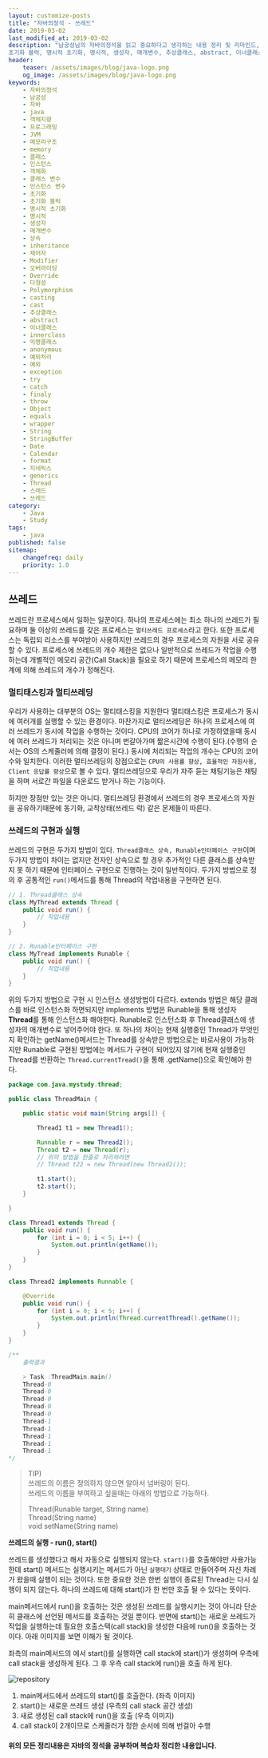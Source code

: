 ```yaml
---
layout: customize-posts
title: "자바의정석 - 쓰레드"
date: 2019-03-02
last_modified_at: 2019-03-02
description: "남궁성님의 자바의정석을 읽고 중요하다고 생각하는 내용 정리 및 리마인드, 객체지향 프로그래밍에 대한 내용 chapter7입니다. jvm 메모리 구조에 대해서도 정리 함. 자바의정석, 남궁성, 자바, java, 객체지향, 프로그래밍, JVM, 메모리구조, memory, 클래스, 인스턴스, 객체화, 클래스 변수, 컬렉션, 지네릭스, 인스턴스 변수, 초기화,
초기화 블럭, 명시적 초기화, 명시적, 생성자, 매개변수, 추상클래스, abstract, 이너클래스, innerclass, 익명클래스, anonymous, 예외처리, 예외, try, catch, exception, throw, finaly java.lang package, util class, object, String, literal, 리터럴, Objects, wrapper, StringBuffer, String, date, calendar, simpledateformat, format, Collection, list, set, map, hash, hashMap, iterator, arraylist, linkedlist, stack, queue, Generics, 지네릭스"
header:
    teaser: /assets/images/blog/java-logo.png
    og_image: /assets/images/blog/java-logo.png
keywords:
    - 자바의정석
    - 남궁성
    - 자바
    - java
    - 객체지향
    - 프로그래밍
    - JVM
    - 메모리구조
    - memory
    - 클래스
    - 인스턴스
    - 객체화
    - 클래스 변수
    - 인스턴스 변수
    - 초기화
    - 초기화 블럭
    - 명시적 초기화
    - 명시적
    - 생성자
    - 매개변수
    - 상속
    - inheritance
    - 제어자
    - Modifier
    - 오버라이딩
    - Override
    - 다형성
    - Polymorphism
    - casting
    - cast
    - 추상클래스
    - abstract
    - 이너클래스
    - innerclass
    - 익명클래스
    - anonymous
    - 예외처리
    - 예외
    - exception
    - try
    - catch
    - finaly
    - throw
    - Object
    - equals
    - wrapper
    - String
    - StringBuffer
    - Date
    - Calendar
    - format
    - 지네릭스
    - generics
    - Thread
    - 스레드
    - 쓰레드
category:
    - Java
    - Study
tags:
    - java
published: false
sitemap:
    changefreq: daily
    priority: 1.0
---
```


## 쓰레드 

쓰레드란 프로세스에서 일하는 일꾼이다. 하나의 프로세스에는 최소 하나의 쓰레드가 필요하며 둘 이상의 쓰레드를 갖은 프로세스는 ``멀티쓰레드 프로세스``라고 한다. 또한 프로세스는 독립되 리소스를 부여받아 사용하지만 쓰레드의 경우 프로세스의 자원을 서로 공유할 수 있다. 프로세스에 쓰레드의 개수 제한은 없으나 일반적으로 쓰레드가 작업을 수행하는데 개별적인 메모리 공간(Call Stack)을 필요로 하기 때문에 프로세스의 메모리 한계에 의해 쓰레드의 개수가 정해진다.

### 멀티태스킹과 멀티쓰레딩

우리가 사용하는 대부분의 OS는 멀티태스킹을 지원한다 멀티태스킹은 프로세스가 동시에 여러개를 실행할 수 있는 환경이다. 마찬가지로 멀티쓰레딩은 하나의 프로세스에 여러 쓰레드가 동시에 작업을 수행하는 것이다. CPU의 코어가 하나로 가정하였을때 동시에 여러 쓰레드가 처리되는 것은 아니며 번갈아가며 짧은시간에 수행이 된다.(수행의 순서는 OS의 스케줄러에 의해 결정이 된다.) 동시에 처리되는 작업의 개수는 CPU의 코어수와 일치한다. 이러한 멀티쓰레딩의 장점으로는 ``CPU의 사용률 향상, 효율적인 자원사용, Client 응답률 향상``으로 볼 수 있다. 멀티쓰레딩으로 우리가 자주 듣는 채팅기능은 채팅을 하며 서로간 파일을 다운로드 받거나 하는 기능이다.

하지만 장점만 있는 것은 아니다. 멀티쓰레딩 환경에서 쓰레드의 경우 프로세스의 자원을 공유하기때문에 동기화, 교착상태(쓰레드 락) 같은 몬제들이 따른다.

### 쓰레드의 구현과 실행

쓰레드의 구현은 두가지 방법이 있다. ``Thread클래스 상속, Runable인터페이스 구현``이며 두가지 방법이 차이는 없지만 전자인 상속으로 할 경우 추가적인 다른 클래스를 상속받지 못 하기 때문에 인터페이스 구현으로 진행하는 것이 일반적이다. 두가지 방법으로 정의 후 공통적인 ``run()``메서드를 통해 Thread의 작업내용을 구현하면 된다. 
```java
// 1. Thread클래스 상속
class MyThread extends Thread {
    public void run() {
        // 작업내용
    }
}

// 2. Runable인터페이스 구현
class MyTread implements Runable {
    public void run() {
        // 작업내용
    }
}
```

위의 두가지 방법으로 구현 시 인스턴스 생성방법이 다르다. extends 방법은 해당 클래스를 바로 인스턴스화 하면되지만 implements 방법은 Runable을 통해 생성자 **Thread**를 통해 인스턴스화 해야한다. Runable로 인스턴스화 후 Thread클래스에 생성자의 매개변수로 넣어주어야 한다. 또 하나의 차이는 현재 실행중인 Thread가 무엇인지 확인하는 getName()메서드는 Thread를 상속받은 방법으로는 바로사용이 가능하지만 Runable로 구현된 방법에는 메서드가 구현이 되어있지 않기에 현재 실행중인 Thread를 반환하는 ``Thread.currentTread()``을 통해 .getName()으로 확인해야 한다.
```java
package com.java.mystudy.thread;

public class ThreadMain {

    public static void main(String args[]) {

        Thread1 t1 = new Thread1();

        Runnable r = new Thread2();
        Thread t2 = new Thread(r);
        // 위의 방법을 한줄로 처리하려면
        // Thread t22 = new Thread(new Thread2());

        t1.start();
        t2.start();
    }

}

class Thread1 extends Thread {
    public void run() {
        for (int i = 0; i < 5; i++) {
            System.out.println(getName());
        }
    }
}

class Thread2 implements Runnable {

    @Override
    public void run() {
        for (int i = 0; i < 5; i++) {
            System.out.println(Thread.currentThread().getName());
        }
    }
}

/** 
    출력결과

    > Task :ThreadMain.main()
    Thread-0
    Thread-0
    Thread-0
    Thread-0
    Thread-0
    Thread-1
    Thread-1
    Thread-1
    Thread-1
    Thread-1
*/
```

>TIP)  
>쓰레드의 이름은 정의하지 않으면 알아서 넘버링이 된다.  
>쓰레드의 이름을 부여하고 싶을때는 아래의 방법으로 가능하다.  
>
>Thread(Runable target, String name)  
>Thread(String name)  
>void setName(String name)


**쓰레드의 실행 - run(), start()**

쓰레드를 생성했다고 해서 자동으로 실행되지 않는다. ``start()``를 호출해야만 사용가능한데 start() 메서드는 실행시키는 메서드가 아닌 ``실행대기`` 상태로 만들어주며 자신 차례가 왔을때 실행이 되는 것이다. 또한 중요한 것은 한번 실행이 종료된 Thread는 다시 실행이 되지 않는다. 하나의 쓰레드에 대해 start()가 한 번만 호출 될 수 있다는 뜻이다. 

main메서드에서 run()을 호출하는 것은 생성된 쓰레드를 실행시키는 것이 아니라 단순히 클래스에 선언된 메서드를 호출하는 것일 뿐이다. 반면에 start()는 새로운 쓰레드가 작업을 실행하는데 필요한 호출스택(call stack)을 생성한 다음에 run()을 호출하는 것이다. 아래 이미지를 보면 이해가 될 것이다.

좌측의 main메서드의 에서 start()를 실행하면 call stack에 start()가 생성하며 우측에 call stack을 생성하게 된다. 그 후 우측 call stack에 run()을 호출 하게 된다.

![repository](/assets/images/blog/Thread_callstack.png)

1. main메서드에서 쓰레드의 start()를 호출한다. (좌측 이미지)
2. start()는 새로운 쓰레드 생성 (우측의 call stack 공간 생성)
3. 새로 생성된 call stack에 run()을 호출 (우측 이미지)
4. call stack이 2개이므로 스케줄러가 정한 순서에 의해 번걸아 수행


#### 위의 모든 정리내용은 자바의 정석을 공부하며 복습차 정리한 내용입니다. 
